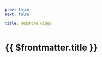 ```yaml
---
prev: false
next: false

title: Redshore Ridge
---
```


# {{ $frontmatter.title }}

<!-- <MyImageComponent image="redshore-ridge.png" :alt="$frontmatter.title + ' Map'" /> -->
